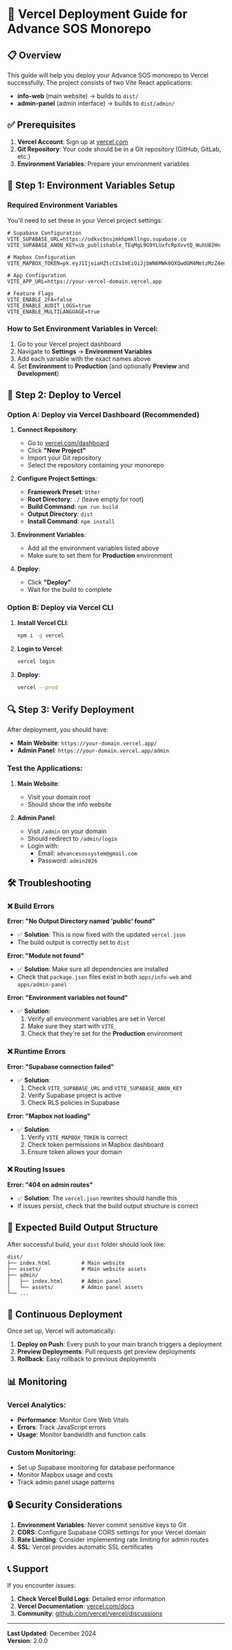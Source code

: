 # 🚀 Vercel Deployment Guide for Advance SOS Monorepo

## 📋 Overview

This guide will help you deploy your Advance SOS monorepo to Vercel successfully. The project consists of two Vite React applications:

- **info-web** (main website) → builds to `dist/`
- **admin-panel** (admin interface) → builds to `dist/admin/`

## ✅ Prerequisites

1. **Vercel Account**: Sign up at [vercel.com](https://vercel.com)
2. **Git Repository**: Your code should be in a Git repository (GitHub, GitLab, etc.)
3. **Environment Variables**: Prepare your environment variables

## 🔧 Step 1: Environment Variables Setup

### Required Environment Variables

You'll need to set these in your Vercel project settings:

```env
# Supabase Configuration
VITE_SUPABASE_URL=https://odkvcbnsimkhpmkllngo.supabase.co
VITE_SUPABASE_ANON_KEY=sb_publishable_TEqMgL9G9YLUxfcRpXvvtQ_WuhU82Hn

# Mapbox Configuration
VITE_MAPBOX_TOKEN=pk.eyJ1IjoiaHZtcCIsImEiOiJjbWN6MWk0OXQwdGM4MmtzMzZ4em5zNWFjIn0.bS5vNy8djudidIdQ6yYUdw

# App Configuration
VITE_APP_URL=https://your-vercel-domain.vercel.app

# Feature Flags
VITE_ENABLE_2FA=false
VITE_ENABLE_AUDIT_LOGS=true
VITE_ENABLE_MULTILANGUAGE=true
```

### How to Set Environment Variables in Vercel:

1. Go to your Vercel project dashboard
2. Navigate to **Settings** → **Environment Variables**
3. Add each variable with the exact names above
4. Set **Environment** to **Production** (and optionally **Preview** and **Development**)

## 🚀 Step 2: Deploy to Vercel

### Option A: Deploy via Vercel Dashboard (Recommended)

1. **Connect Repository**:
   - Go to [vercel.com/dashboard](https://vercel.com/dashboard)
   - Click **"New Project"**
   - Import your Git repository
   - Select the repository containing your monorepo

2. **Configure Project Settings**:
   - **Framework Preset**: `Other`
   - **Root Directory**: `./` (leave empty for root)
   - **Build Command**: `npm run build`
   - **Output Directory**: `dist`
   - **Install Command**: `npm install`

3. **Environment Variables**:
   - Add all the environment variables listed above
   - Make sure to set them for **Production** environment

4. **Deploy**:
   - Click **"Deploy"**
   - Wait for the build to complete

### Option B: Deploy via Vercel CLI

1. **Install Vercel CLI**:
   ```bash
   npm i -g vercel
   ```

2. **Login to Vercel**:
   ```bash
   vercel login
   ```

3. **Deploy**:
   ```bash
   vercel --prod
   ```

## 🔍 Step 3: Verify Deployment

After deployment, you should have:

- **Main Website**: `https://your-domain.vercel.app/`
- **Admin Panel**: `https://your-domain.vercel.app/admin`

### Test the Applications:

1. **Main Website**:
   - Visit your domain root
   - Should show the info website

2. **Admin Panel**:
   - Visit `/admin` on your domain
   - Should redirect to `/admin/login`
   - Login with:
     - Email: `advancesossystem@gmail.com`
     - Password: `admin2026`

## 🛠️ Troubleshooting

### ❌ Build Errors

**Error: "No Output Directory named 'public' found"**
- ✅ **Solution**: This is now fixed with the updated `vercel.json`
- The build output is correctly set to `dist`

**Error: "Module not found"**
- ✅ **Solution**: Make sure all dependencies are installed
- Check that `package.json` files exist in both `apps/info-web` and `apps/admin-panel`

**Error: "Environment variables not found"**
- ✅ **Solution**: 
  1. Verify all environment variables are set in Vercel
  2. Make sure they start with `VITE_`
  3. Check that they're set for the **Production** environment

### ❌ Runtime Errors

**Error: "Supabase connection failed"**
- ✅ **Solution**: 
  1. Check `VITE_SUPABASE_URL` and `VITE_SUPABASE_ANON_KEY`
  2. Verify Supabase project is active
  3. Check RLS policies in Supabase

**Error: "Mapbox not loading"**
- ✅ **Solution**:
  1. Verify `VITE_MAPBOX_TOKEN` is correct
  2. Check token permissions in Mapbox dashboard
  3. Ensure token allows your domain

### ❌ Routing Issues

**Error: "404 on admin routes"**
- ✅ **Solution**: The `vercel.json` rewrites should handle this
- If issues persist, check that the build output structure is correct

## 📁 Expected Build Output Structure

After successful build, your `dist` folder should look like:

```
dist/
├── index.html          # Main website
├── assets/             # Main website assets
├── admin/
│   ├── index.html      # Admin panel
│   └── assets/         # Admin panel assets
└── ...
```

## 🔄 Continuous Deployment

Once set up, Vercel will automatically:

1. **Deploy on Push**: Every push to your main branch triggers a deployment
2. **Preview Deployments**: Pull requests get preview deployments
3. **Rollback**: Easy rollback to previous deployments

## 📊 Monitoring

### Vercel Analytics:
- **Performance**: Monitor Core Web Vitals
- **Errors**: Track JavaScript errors
- **Usage**: Monitor bandwidth and function calls

### Custom Monitoring:
- Set up Supabase monitoring for database performance
- Monitor Mapbox usage and costs
- Track admin panel usage patterns

## 🔒 Security Considerations

1. **Environment Variables**: Never commit sensitive keys to Git
2. **CORS**: Configure Supabase CORS settings for your Vercel domain
3. **Rate Limiting**: Consider implementing rate limiting for admin routes
4. **SSL**: Vercel provides automatic SSL certificates

## 📞 Support

If you encounter issues:

1. **Check Vercel Build Logs**: Detailed error information
2. **Vercel Documentation**: [vercel.com/docs](https://vercel.com/docs)
3. **Community**: [github.com/vercel/vercel/discussions](https://github.com/vercel/vercel/discussions)

---

**Last Updated**: December 2024  
**Version**: 2.0.0 